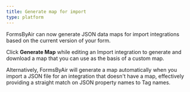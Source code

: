 ```yaml
---
title: Generate map for import
type: platform
---
```


FormsByAir can now generate JSON data maps for import integrations based on the current version of your form.

Click **Generate Map** while editing an Import integration to generate and download a map that you can use as the basis of a custom map.

Alternatively, FormsByAir will generate a map automatically when you import a JSON file for an integration that doesn't have a map, effectively providing a straight match on JSON property names to Tag names.